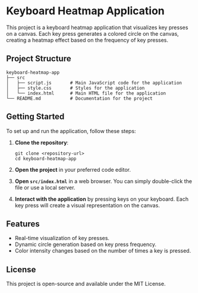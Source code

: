 # Keyboard Heatmap Application

This project is a keyboard heatmap application that visualizes key presses on a canvas. Each key press generates a colored circle on the canvas, creating a heatmap effect based on the frequency of key presses.

## Project Structure

```
keyboard-heatmap-app
├── src
│   ├── script.js       # Main JavaScript code for the application
│   ├── style.css       # Styles for the application
│   └── index.html      # Main HTML file for the application
└── README.md           # Documentation for the project
```

## Getting Started

To set up and run the application, follow these steps:

1. **Clone the repository**:
   ```
   git clone <repository-url>
   cd keyboard-heatmap-app
   ```

2. **Open the project** in your preferred code editor.

3. **Open `src/index.html`** in a web browser. You can simply double-click the file or use a local server.

4. **Interact with the application** by pressing keys on your keyboard. Each key press will create a visual representation on the canvas.

## Features

- Real-time visualization of key presses.
- Dynamic circle generation based on key press frequency.
- Color intensity changes based on the number of times a key is pressed.

## License

This project is open-source and available under the MIT License.